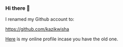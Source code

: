 ### Hi there 👋

I renamed my Github account to:

https://github.com/kazikwisha

 [Here](https://kazikwisha.github.io/profile) is my online profile incase you have the old one.

